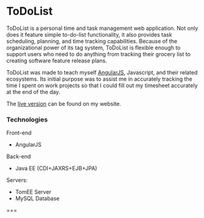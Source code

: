 ToDoList
===

ToDoList is a personal time and task management web application. Not only does it feature simple to-do-list functionality, it also provides task scheduling, planning, and time tracking capabilities. Because of the organizational power of its tag system, ToDoList is flexible enough to support users who need to do anything from tracking their grocery list to creating software feature release plans.

ToDoList was made to teach myself [AngularJS](https://angularjs.org/), Javascript, and their related ecosystems. Its initial purpose was to assist me in accurately tracking the time I spent on work projects so that I could fill out my timesheet accurately at the end of the day.

The [live version](http://todolist.jgefroh.com) can be found on my website.

### Technologies
Front-end
- AngularJS

Back-end
- Java EE (CDI+JAXRS+EJB+JPA)

Servers:
- TomEE Server
- MySQL Database


===
